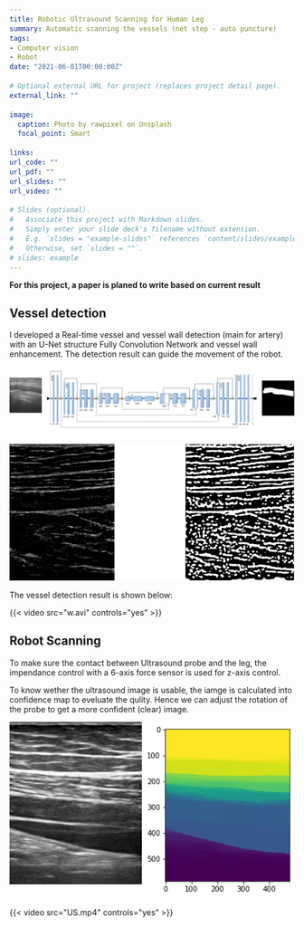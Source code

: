 ```yaml
---
title: Robotic Ultrasound Scanning for Human Leg
summary: Automatic scanning the vessels (net step - auto puncture)
tags:
- Computer vision
- Robot
date: "2021-06-01T00:00:00Z"

# Optional external URL for project (replaces project detail page).
external_link: ""

image:
  caption: Photo by rawpixel on Unsplash
  focal_point: Smart

links:
url_code: ""
url_pdf: ""
url_slides: ""
url_video: ""

# Slides (optional).
#   Associate this project with Markdown slides.
#   Simply enter your slide deck's filename without extension.
#   E.g. `slides = "example-slides"` references `content/slides/example-slides.md`.
#   Otherwise, set `slides = ""`.
# slides: example
---
```


**For this project, a paper is planed to write based on current result**

## Vessel detection
I developed a Real-time vessel and vessel wall detection (main for artery) with an U-Net structure Fully Convolution Network and vessel wall enhancement. The detection result can guide the movement of the robot.

![](./picture1.png)

![](./picture2.png)

The vessel detection result is shown below:

{{< video src="w.avi" controls="yes" >}}

## Robot Scanning

To make sure the contact between Ultrasound probe and the leg, the impendance control with a 6-axis force sensor is used for z-axis control.

To know wether the ultrasound image is usable, the iamge is calculated into confidence map to eveluate the qulity. Hence we can adjust the rotation of the probe to get a more confident (clear) image.

![](./confidence.png)

{{< video src="US.mp4" controls="yes" >}}